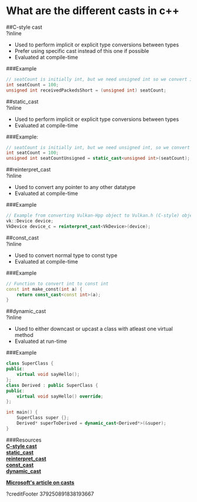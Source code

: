 # What are the different casts in c++

##C-style cast  
?inline
- Used to perform implicit or explicit type conversions between types  
- Prefer using specific cast instead of this one if possible  
- Evaluated at compile-time  

###Example  
```c++
// seatCount is initially int, but we need unsigned int so we convert it
int seatCount = 100;
unsigned int receivedPackedsShort = (unsigned int) seatCount;
```

##static_cast  
?inline
- Used to perform implicit or explicit type conversions between types  
- Evaluated at compile-time  

###Example:  
```c++
// seatCount is initially int, but we need unsigned int, so we convert it
int seatCount = 100;
unsigned int seatCountUnsigned = static_cast<unsigned int>(seatCount);
```

##reinterpret_cast  
?inline
- Used to convert any pointer to any other datatype  
- Evaluated at compile-time  

###Example  
```c++
// Example from converting Vulkan-Hpp object to Vulkan.h (C-style) object
vk::Device device;
VkDevice device_c = reinterpret_cast<VkDevice>(device);
```

##const_cast  
?inline
- Used to convert normal type to const type
- Evaluated at compile-time

###Example  
```c++
// Function to convert int to const int
const int make_const(int a) {
	return const_cast<const int>(a);
}
```

##dynamic_cast  
?inline
- Used to either downcast or upcast a class with atleast one virtual method  
- Evaluated at run-time  

###Example  
```c++
class SuperClass {
public:
	virtual void sayHello();
};
class Derived : public SuperClass {
public:
	virtual void sayHello() override;
};

int main() {
	SuperClass super {};
	Derived* superToDerived = dynamic_cast<Derived*>(&super);
}
```

###Resources  
**[C-style cast](https://en.cppreference.com/w/cpp/language/explicit_cast)**  
**[static_cast](https://en.cppreference.com/w/cpp/language/static_cast)**  
**[reinterpret_cast](https://en.cppreference.com/w/cpp/language/reinterpret_cast)**  
**[const_cast](https://en.cppreference.com/w/cpp/language/const_cast)**  
**[dynamic_cast](https://en.cppreference.com/w/cpp/language/dynamic_cast)**  

**[Microsoft's article on casts](https://docs.microsoft.com/en-us/cpp/cpp/type-conversions-and-type-safety-modern-cpp)**

?creditFooter 379250891838193667
